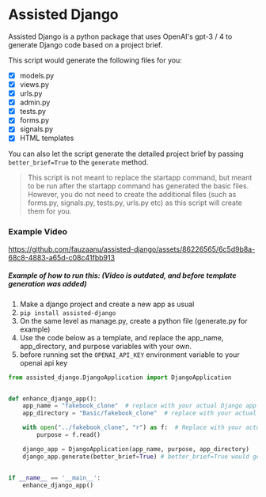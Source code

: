 # Assisted Django

Assisted Django is a python package that uses OpenAI's gpt-3 / 4 to generate Django code based on a project brief.

This script would generate the following files for you:
- [x] models.py
- [x] views.py
- [x] urls.py
- [x] admin.py
- [x] tests.py
- [x] forms.py
- [x] signals.py
- [x] HTML templates

You can also let the script generate the detailed project brief by passing `better_brief=True` to the `generate` method.

> This script is not meant to replace the startapp command, but meant to be run after the startapp command has generated the basic files. However, you do not need to create the additional files (such as forms.py, signals.py, tests.py, urls.py etc) as this script will create them for you.

### Example Video

https://github.com/fauzaanu/assisted-django/assets/86226565/6c5d9b8a-68c8-4883-a65d-c08c41fbb913

##### Example of how to run this: (Video is outdated, and before template generation was added)

1. Make a django project and create a new app as usual
2. `pip install assisted-django`
3. On the same level as manage.py, create a python file (generate.py for example)
4. Use the code below as a template, and replace the app_name, app_directory, and purpose variables with your own.
5. before running set the `OPENAI_API_KEY` environment variable to your openai api key

```python
from assisted_django.DjangoApplication import DjangoApplication


def enhance_django_app():
    app_name = "fakebook_clone"  # replace with your actual Django app name (NOT PROJECT NAME)
    app_directory = "Basic/fakebook_clone"  # replace with your actual Django app directory (ProjectDir/Appdir)

    with open("../fakebook_clone", "r") as f:  # Replace with your actual Project Brief
        purpose = f.read()

    django_app = DjangoApplication(app_name, purpose, app_directory)
    django_app.generate(better_brief=True) # better_brief=True would generate a better brief first


if __name__ == '__main__':
    enhance_django_app()
```
